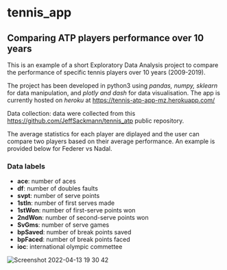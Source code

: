 # tennis_app
## Comparing ATP players performance over 10 years

This is an example of a short Exploratory Data Analysis project to compare the performance of specific tennis players over 10 years (2009-2019).

The project has been developed in python3 using *pandas, numpy, sklearn* for data manipulation, and *plotly and dash* for data visualisation.
The app is currently hosted on *heroku* at https://tennis-atp-app-mz.herokuapp.com/

Data collection: data were collected from this https://github.com/JeffSackmann/tennis_atp public repository.

The average statistics for each player are diplayed and the user can compare two players based on their average performance.
An example is provided below for Federer vs Nadal.

### Data labels
- **ace**: number of aces
- **df**: number of doubles faults
- **svpt**: number of serve points
- **1stIn**: number of first serves made
- **1stWon**: number of first-serve points won
- **2ndWon**: number of second-serve points won
- **SvGms**: number of serve games
- **bpSaved**: number of break points saved
- **bpFaced**: number of break points faced
- **ioc**: international olympic commettee

![Screenshot 2022-04-13 19 30 42](https://user-images.githubusercontent.com/67830462/163248605-0c486ade-3b1d-4dff-bd21-f0ac8ace4f09.png)
